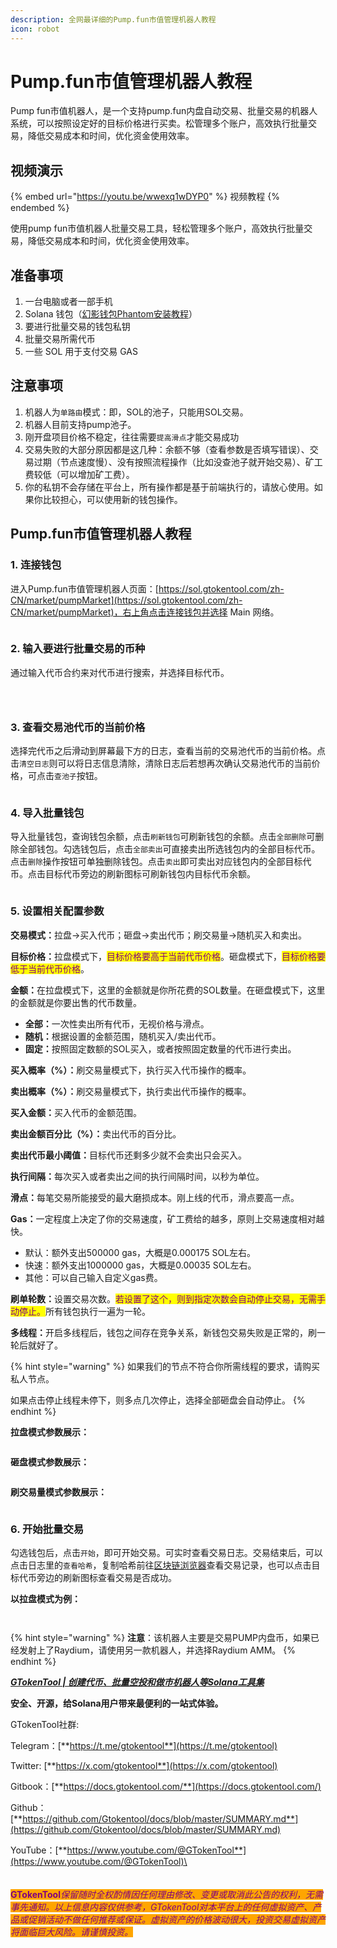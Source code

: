 ```yaml
---
description: 全网最详细的Pump.fun市值管理机器人教程
icon: robot
---
```


# Pump.fun市值管理机器人教程

Pump fun市值机器人，是一个支持pump.fun内盘自动交易、批量交易的机器人系统，可以按照设定好的目标价格进行买卖。松管理多个账户，高效执行批量交易，降低交易成本和时间，优化资金使用效率。

## 视频演示

{% embed url="https://youtu.be/wwexq1wDYP0" %}
视频教程
{% endembed %}

使用pump fun市值机器人批量交易工具，轻松管理多个账户，高效执行批量交易，降低交易成本和时间，优化资金使用效率。

## 准备事项

1. 一台电脑或者一部手机
2. Solana 钱包（[幻影钱包Phantom安装教程](https://docs.gtokentool.com/solana/auxiliary-tutorial/phantom-wallet-installation)）
3. 要进行批量交易的钱包私钥
4. 批量交易所需代币
5. 一些 SOL 用于支付交易 GAS

## 注意事项

1. 机器人为`单路由`模式：即，SOL的池子，只能用SOL交易。
2. 机器人目前支持pump池子。
3. 刚开盘项目价格不稳定，往往需要`提高滑点`才能交易成功
4. 交易失败的大部分原因都是这几种：余额不够（查看参数是否填写错误）、交易过期（节点速度慢）、没有按照流程操作（比如没查池子就开始交易）、矿工费较低（可以增加矿工费）。
5. 你的私钥不会存储在平台上，所有操作都是基于前端执行的，请放心使用。如果你比较担心，可以使用新的钱包操作。

## Pump.fun市值管理机器人教程

### 1. 连接钱包

进入Pump.fun市值管理机器人页面：[https://sol.gtokentool.com/zh-CN/market/pumpMarket](https://sol.gtokentool.com/zh-CN/market/pumpMarket)，右上角点击连接钱包并选择 Main 网络。

<figure><img src="../../.gitbook/assets/Snipaste_2025-08-11_11-33-41.png" alt=""><figcaption></figcaption></figure>

### 2. 输入要进行批量交易的币种

通过输入代币合约来对代币进行搜索，并选择目标代币。

<figure><img src="../../.gitbook/assets/Snipaste_2025-08-11_11-36-33.png" alt=""><figcaption></figcaption></figure>

<figure><img src="../../.gitbook/assets/Snipaste_2025-08-11_11-37-03.png" alt=""><figcaption></figcaption></figure>

<figure><img src="../../.gitbook/assets/Snipaste_2025-08-11_11-37-13.png" alt=""><figcaption></figcaption></figure>

### 3. 查看交易池代币的当前价格

选择完代币之后滑动到屏幕最下方的日志，查看当前的交易池代币的当前价格。点击`清空日志`则可以将日志信息清除，清除日志后若想再次确认交易池代币的当前价格，可点击`查池子`按钮。

<figure><img src="../../.gitbook/assets/Snipaste_2025-08-11_11-38-28.png" alt=""><figcaption></figcaption></figure>

### 4. 导入批量钱包

导入批量钱包，查询钱包余额，点击`刷新钱包`可刷新钱包的余额。点击`全部删除`可删除全部钱包。勾选钱包后，点击`全部卖出`可直接卖出所选钱包内的全部目标代币。点击`删除`操作按钮可单独删除钱包。点击`卖出`即可卖出对应钱包内的全部目标代币。点击目标代币旁边的刷新图标可刷新钱包内目标代币余额。

<figure><img src="../../.gitbook/assets/Snipaste_2025-08-11_11-39-42.png" alt=""><figcaption></figcaption></figure>

### 5. 设置相关配置参数

**交易模式：**&#x62C9;盘→买入代币；砸盘→卖出代币；刷交易量→随机买入和卖出。

**目标价格：**&#x62C9;盘模式下，<mark style="color:purple;">目标价格要高于当前代币价格</mark>。砸盘模式下，<mark style="color:purple;">目标价格要低于当前代币价格</mark>。

**金额：**&#x5728;拉盘模式下，这里的金额就是你所花费的SOL数量。在砸盘模式下，这里的金额就是你要出售的代币数量。

* **全部：**&#x4E00;次性卖出所有代币，无视价格与滑点。
* **随机：**&#x6839;据设置的金额范围，随机买入/卖出代币。
* **固定：**&#x6309;照固定数额的SOL买入，或者按照固定数量的代币进行卖出。

**买入概率（%）：**&#x5237;交易量模式下，执行买入代币操作的概率。

**卖出概率（%）：**&#x5237;交易量模式下，执行卖出代币操作的概率。

**买入金额：**&#x4E70;入代币的金额范围。

**卖出金额百分比（%）：**&#x5356;出代币的百分比。

**卖出代币最小阈值：**&#x76EE;标代币还剩多少就不会卖出只会买入。

**执行间隔：**&#x6BCF;次买入或者卖出之间的执行间隔时间，以秒为单位。

**滑点：**&#x6BCF;笔交易所能接受的最大磨损成本。刚上线的代币，滑点要高一点。

**Gas：**&#x4E00;定程度上决定了你的交易速度，矿工费给的越多，原则上交易速度相对越快。

* 默认：额外支出500000 gas，大概是0.000175 SOL左右。
* 快速：额外支出1000000 gas，大概是0.00035 SOL左右。
* 其他：可以自己输入自定义gas费。

**刷单轮数：**&#x8BBE;置交易次数。<mark style="color:purple;">若设置了这个，则到指定次数会自动停止交易，无需手动停止。</mark>所有钱包执行一遍为一轮。

**多线程：**&#x5F00;启多线程后，钱包之间存在竞争关系，新钱包交易失败是正常的，刷一轮后就好了。

{% hint style="warning" %}
如果我们的节点不符合你所需线程的要求，请购买私人节点。

如果点击停止线程未停下，则多点几次停止，选择全部砸盘会自动停止。
{% endhint %}

**拉盘模式参数展示：**

<figure><img src="../../.gitbook/assets/Snipaste_2025-08-11_11-41-57.png" alt=""><figcaption></figcaption></figure>

**砸盘模式参数展示：**

<figure><img src="../../.gitbook/assets/Snipaste_2025-08-11_11-49-31.png" alt=""><figcaption></figcaption></figure>

**刷交易量模式参数展示：**

<figure><img src="../../.gitbook/assets/Snipaste_2025-08-11_11-51-18.png" alt=""><figcaption></figcaption></figure>

### 6. 开始批量交易

勾选钱包后，点击`开始`，即可开始交易。可实时查看交易日志。交易结束后，可以点击日志里的`查看哈希`，复制哈希前往[区块链浏览器](https://solscan.io/)查看交易记录，也可以点击目标代币旁边的刷新图标查看交易是否成功。

**以拉盘模式为例：**

<figure><img src="../../.gitbook/assets/Snipaste_2025-08-11_11-47-29.png" alt=""><figcaption></figcaption></figure>

<figure><img src="../../.gitbook/assets/Snipaste_2025-08-11_11-17-53 (1).png" alt=""><figcaption></figcaption></figure>

{% hint style="warning" %}
**注意**：该机器人主要是交易PUMP内盘币，如果已经发射上了Raydium，请使用另一款机器人，并选择Raydium AMM。
{% endhint %}

[_**GTokenTool | 创建代币、批量空投和做市机器人等Solana工具集**_](https://sol.gtokentool.com)

**安全、开源，给Solana用户带来最便利的一站式体验。**



GTokenTool社群:

Telegram：[**https://t.me/gtokentool**](https://t.me/gtokentool)

Twitter:  [**https://x.com/gtokentool**](https://x.com/gtokentool)

Gitbook：[**https://docs.gtokentool.com/**](https://docs.gtokentool.com/)

Github：[**https://github.com/Gtokentool/docs/blob/master/SUMMARY.md**](https://github.com/Gtokentool/docs/blob/master/SUMMARY.md)

YouTube：[**https://www.youtube.com/@GTokenTool**](https://www.youtube.com/@GTokenTool)\
\
\
\
<mark style="color:purple;background-color:orange;">**GTokenTool**</mark>_<mark style="color:purple;background-color:orange;">保留随时全权酌情因任何理由修改、变更或取消此公告的权利，无需事先通知。以上信息内容仅供参考，GTokenTool对本平台上的任何虚拟资产、产品或促销活动不做任何推荐或保证。虚拟资产的价格波动很大，投资交易虚拟资产将面临巨大风险。请谨慎投资。</mark>_
